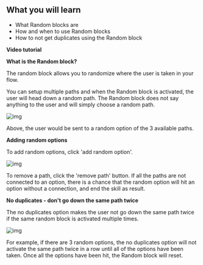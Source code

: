 ## What you will learn

- What Random blocks are
- How and when to use Random blocks
- How to not get duplicates using the Random block

**Video tutorial**

**What is the Random block?**

The random block allows you to randomize where the user is taken in your flow.

You can setup multiple paths and when the Random block is activated, the user will head down a random path. The Random block does not say anything to the user and will simply choose a random path.

![img](https://downloads.intercomcdn.com/i/o/110235680/921b38ef0cf26aff93670417/image.png)

Above, the user would be sent to a random option of the 3 available paths.

**Adding random options**

To add random options, click 'add random option'. 

![img](https://downloads.intercomcdn.com/i/o/93720896/b7c9021b86689ff018da1e28/Screen+Shot+2018-12-29+at+4.24.12+PM.png)

To remove a path, click the 'remove path' button. If all the paths are not connected to an option, there is a chance that the random option will hit an option without a connection, and end the skill as result.

**No duplicates - don't go down the same path twice**

The no duplicates option makes the user not go down the same path twice if the same random block is activated multiple times. 

![img](https://downloads.intercomcdn.com/i/o/93720702/eae0b69aa7e09bc9f780e802/Screen+Shot+2018-12-29+at+4.20.46+PM.png)

For example, if there are 3 random options, the no duplicates option will not activate the same path twice in a row until all of the options have been taken. Once all the options have been hit, the Random block will reset.
